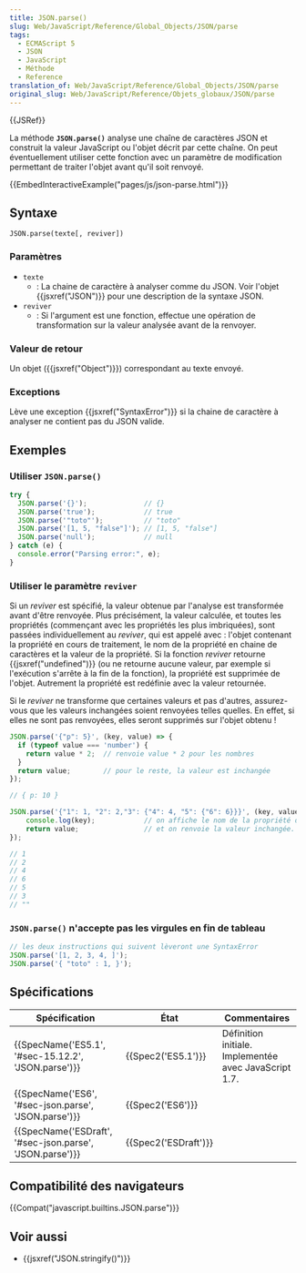 ```yaml
---
title: JSON.parse()
slug: Web/JavaScript/Reference/Global_Objects/JSON/parse
tags:
  - ECMAScript 5
  - JSON
  - JavaScript
  - Méthode
  - Reference
translation_of: Web/JavaScript/Reference/Global_Objects/JSON/parse
original_slug: Web/JavaScript/Reference/Objets_globaux/JSON/parse
---
```

{{JSRef}}

La méthode **`JSON.parse()`** analyse une chaîne de caractères JSON et construit la valeur JavaScript ou l'objet décrit par cette chaîne. On peut éventuellement utiliser cette fonction avec un paramètre de modification permettant de traiter l'objet avant qu'il soit renvoyé.

{{EmbedInteractiveExample("pages/js/json-parse.html")}}

## Syntaxe

    JSON.parse(texte[, reviver])

### Paramètres

- `texte`
  - : La chaine de caractère à analyser comme du JSON. Voir l'objet {{jsxref("JSON")}} pour une description de la syntaxe JSON.
- `reviver`
  - : Si l'argument est une fonction, effectue une opération de transformation sur la valeur analysée avant de la renvoyer.

### Valeur de retour

Un objet ({{jsxref("Object")}}) correspondant au texte envoyé.

### Exceptions

Lève une exception {{jsxref("SyntaxError")}} si la chaine de caractère à analyser ne contient pas du JSON valide.

## Exemples

### Utiliser `JSON.parse()`

```js
try {
  JSON.parse('{}');              // {}
  JSON.parse('true');            // true
  JSON.parse('"toto"');          // "toto"
  JSON.parse('[1, 5, "false"]'); // [1, 5, "false"]
  JSON.parse('null');            // null
} catch (e) {
  console.error("Parsing error:", e);
}
```

### Utiliser le paramètre `reviver`

Si un _reviver_ est spécifié, la valeur obtenue par l'analyse est transformée avant d'être renvoyée. Plus précisément, la valeur calculée, et toutes les propriétés (commençant avec les propriétés les plus imbriquées), sont passées individuellement au _reviver_, qui est appelé avec : l'objet contenant la propriété en cours de traitement, le nom de la propriété en chaine de caractères et la valeur de la propriété. Si la fonction _reviver_ retourne {{jsxref("undefined")}} (ou ne retourne aucune valeur, par exemple si l'exécution s'arrête à la fin de la fonction), la propriété est supprimée de l'objet. Autrement la propriété est redéfinie avec la valeur retournée.

Si le _reviver_ ne transforme que certaines valeurs et pas d'autres, assurez-vous que les valeurs inchangées soient renvoyées telles quelles. En effet, si elles ne sont pas renvoyées, elles seront supprimés sur l'objet obtenu !

```js
JSON.parse('{"p": 5}', (key, value) => {
  if (typeof value === 'number') {
    return value * 2;  // renvoie value * 2 pour les nombres
  }
  return value;        // pour le reste, la valeur est inchangée
});

// { p: 10 }

JSON.parse('{"1": 1, "2": 2,"3": {"4": 4, "5": {"6": 6}}}', (key, value) => {
    console.log(key);            // on affiche le nom de la propriété dans la console
    return value;                // et on renvoie la valeur inchangée.
});

// 1
// 2
// 4
// 6
// 5
// 3
// ""
```

### `JSON.parse()` n'accepte pas les virgules en fin de tableau

```js example-bad
// les deux instructions qui suivent lèveront une SyntaxError
JSON.parse('[1, 2, 3, 4, ]');
JSON.parse('{ "toto" : 1, }');
```

## Spécifications

| Spécification                                                                | État                         | Commentaires                                          |
| ---------------------------------------------------------------------------- | ---------------------------- | ----------------------------------------------------- |
| {{SpecName('ES5.1', '#sec-15.12.2', 'JSON.parse')}}         | {{Spec2('ES5.1')}}     | Définition initiale. Implementée avec JavaScript 1.7. |
| {{SpecName('ES6', '#sec-json.parse', 'JSON.parse')}}         | {{Spec2('ES6')}}         |                                                       |
| {{SpecName('ESDraft', '#sec-json.parse', 'JSON.parse')}} | {{Spec2('ESDraft')}} |                                                       |

## Compatibilité des navigateurs

{{Compat("javascript.builtins.JSON.parse")}}

## Voir aussi

- {{jsxref("JSON.stringify()")}}
